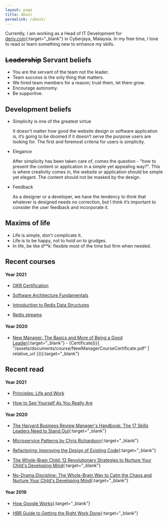 ```yaml
---
layout: page
title: About
permalink: /about/
---
```


Currently, I am working as a Head of IT Development for [deriv.com][deriv-url]{:target="_blank"} in Cyberjaya, Malaysia. In my free time, I love to read or learn something new to enhance my skills.

## ~~Leadership~~ Servant beliefs

- You are the servant of the team not the leader.
- Team success is the only thing that matters.
- We hired team members for a reason; trust them, let them grow.
- Encourage autonomy.
- Be supportive.

## Development beliefs

- Simplicity is one of the greatest virtue

    It doesn’t matter how good the website design or software application is, it’s going to be doomed if it doesn’t serve the purpose users are looking for. The first and foremost criteria for users is simplicity.

- Elegance

    After simplicity has been taken care of, comes the question - "how to present the content or application in a simple yet appealing way?". This is where creativity comes in, the website or application should be simple yet elegant. The content should not be masked by the design.

- Feedback

    As a designer or a developer, we have the tendency to think that whatever is designed needs no correction, but I think it’s important to consider the user feedback and incorporate it.

## Maxims of life

- Life is simple, don't complicate it.
- Life is to be happy, not to hold on to grudges.
- In life, be like d**k: flexible most of the time but firm when needed.

## Recent courses

#### Year 2021

- [OKR Certification](https://www.profit.co/certified-okr-professional/?certificateid=-Kathuria-P149840-721)

- [Software Architecture Fundamentals](https://learning.oreilly.com/videos/software-architecture-fundamentals/9781491998991)

- [Introduction to Redis Data Structures](https://university.redis.com/courses/ru101/)

- [Redis streams](https://university.redis.com/courses/ru202/)

#### Year 2020

- [New Manager: The Basics and More of Being a Good Leader](https://www.udemy.com/course/new-manager/){:target="_blank"} - [Certificate]({{ "/assets/documents/course/NewManagerCourseCertificate.pdf" | relative_url }}){:target="_blank"}

## Recent read

#### Year 2021

- [Principles: Life and Work](https://www.amazon.com/Principles-Life-Work-Ray-Dalio/dp/1501124021)

- [How to See Yourself As You Really Are](https://www.amazon.com/How-See-Yourself-You-Really/dp/0743290461/)

#### Year 2020

- [The Harvard Business Review Manager's Handbook: The 17 Skills Leaders Need to Stand Out](https://store.hbr.org/product/the-harvard-business-review-manager-s-handbook-the-17-skills-leaders-need-to-stand-out/10004){:target="_blank"}

- [Microservice Patterns by Chris Richardson](https://www.bookdepository.com/Microservice-Patterns-Chris-Richardson/9781617294549){:target="_blank"}

- [Refactoring: Improving the Design of Existing Code](https://www.amazon.com/gp/product/0134757599){:target="_blank"}

- [The Whole-Brain Child: 12 Revolutionary Strategies to Nurture Your Child's Developing Mind](https://www.amazon.com/Whole-Brain-Child-Revolutionary-Strategies-Developing/dp/0553386697){:target="_blank"}

- [No-Drama Discipline: The Whole-Brain Way to Calm the Chaos and Nurture Your Child's Developing Mind](https://www.amazon.com/No-Drama-Discipline-Whole-Brain-Nurture-Developing/dp/034554806X){:target="_blank"}

#### Year 2019

- [How Google Works](https://www.amazon.com/How-Google-Works-Eric-Schmidt/dp/1455582328){:target="_blank"}

- [HBR Guide to Getting the Right Work Done](https://store.hbr.org/product/hbr-guide-to-getting-the-right-work-done-hbr-guide-series/11153){:target="_blank"}

[deriv-url]: https://www.deriv.com
